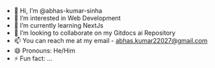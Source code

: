 - 👋 Hi, I’m @abhas-kumar-sinha
- 👀 I’m interested in Web Development
- 🌱 I’m currently learning NextJs
- 💞️ I’m looking to collaborate on my Gitdocs ai Repository
- 📫 You can reach me at my email - abhas.kumar22027@gmail.com
- 😄 Pronouns: He/Him
- ⚡ Fun fact: ...

<!---
abhas-kumar-sinha/abhas-kumar-sinha is a ✨ special ✨ repository because its `README.md` (this file) appears on your GitHub profile.
You can click the Preview link to take a look at your changes.
--->
